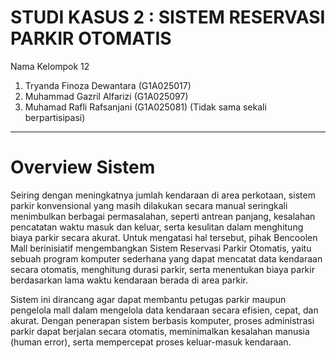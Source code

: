 # STUDI KASUS 2 : SISTEM RESERVASI PARKIR OTOMATIS
Nama Kelompok 12 
1. Tryanda Finoza Dewantara (G1A025017)
2. Muhammad Gazril Alfarizi (G1A025097)
3. Muhamad Rafli Rafsanjani (G1A025081) (Tidak sama sekali berpartisipasi)
---
# Overview Sistem

Seiring dengan meningkatnya jumlah kendaraan di area perkotaan, sistem parkir konvensional yang masih dilakukan secara manual seringkali menimbulkan berbagai permasalahan, seperti antrean panjang, kesalahan pencatatan waktu masuk dan keluar, serta kesulitan dalam menghitung biaya parkir secara akurat. Untuk mengatasi hal tersebut, pihak Bencoolen Mall berinisiatif mengembangkan Sistem Reservasi Parkir Otomatis, yaitu sebuah program komputer sederhana yang dapat mencatat data kendaraan secara otomatis, menghitung durasi parkir, serta menentukan biaya parkir berdasarkan lama waktu kendaraan berada di area parkir.

Sistem ini dirancang agar dapat membantu petugas parkir maupun pengelola mall dalam mengelola data kendaraan secara efisien, cepat, dan akurat. Dengan penerapan sistem berbasis komputer, proses administrasi parkir dapat berjalan secara otomatis, meminimalkan kesalahan manusia (human error), serta mempercepat proses keluar-masuk kendaraan.
